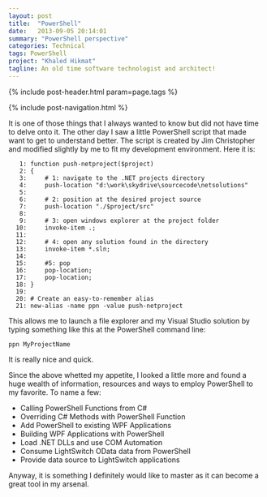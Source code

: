 ```yaml
---
layout: post
title:  "PowerShell"
date:   2013-09-05 20:14:01
summary: "PowerShell perspective"
categories: Technical
tags: PowerShell
project: "Khaled Hikmat"
tagline: An old time software technologist and architect!
---
```


{% include post-header.html param=page.tags %}

{% include post-navigation.html %}

It is one of those things that I always wanted to know but did not have time to delve onto it. The other day I saw a little PowerShell script that made want to get to understand better. The script is created by Jim Christopher and modified slightly by me to fit my development environment. Here it is:

```
   1: function push-netproject($project)
   2: {
   3:     # 1: navigate to the .NET projects directory
   4:     push-location "d:\work\skydrive\sourcecode\netsolutions"
   5:
   6:     # 2: position at the desired project source
   7:     push-location "./$project/src"
   8:
   9:     # 3: open windows explorer at the project folder
  10:     invoke-item .;
  11:
  12:     # 4: open any solution found in the directory
  13:     invoke-item *.sln;
  14:
  15:     #5: pop
  16:     pop-location;
  17:     pop-location;
  18: }
  19:
  20: # Create an easy-to-remember alias
  21: new-alias -name ppn -value push-netproject
```

This allows me to launch a file explorer and my Visual Studio solution by typing something like this at the PowerShell command line:

```
ppn MyProjectName
```

It is really nice and quick.

Since the above whetted my appetite, I looked a little more and found a huge wealth of information, resources and ways to employ PowerShell to my favorite. To name a few:

* Calling PowerShell Functions from C#
* Overriding C# Methods with PowerShell Function
* Add PowerShell to existing WPF Applications
* Building WPF Applications with PowerShell
* Load .NET DLLs and use COM Automation
* Consume LightSwitch OData data from PowerShell
* Provide data source to LightSwitch applications

Anyway, it is something I definitely would like to master as it can become a great tool in my arsenal.